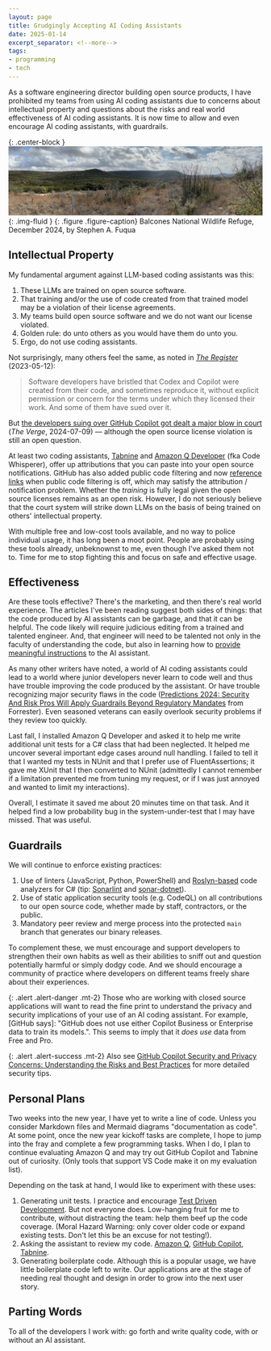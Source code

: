 ```yaml
---
layout: page
title: Grudgingly Accepting AI Coding Assistants
date: 2025-01-14
excerpt_separator: <!--more-->
tags:
- programming
- tech
---
```


As a software engineering director building open source products, I have
prohibited my teams from using AI coding assistants due to concerns about
intellectual property and questions about the risks and real world effectiveness
of AI coding assistants. It is now time to allow and even encourage AI coding
assistants, with guardrails.

{: .center-block }
![Balcones National Wildlife Refuge, by Stephen A. Fuqua](/images/panoramic_balcones_nwr.webp){: .img-fluid }
{: .figure .figure-caption}
Balcones National Wildlife Refuge, December 2024, by Stephen A. Fuqua

<!--more-->

## Intellectual Property

My fundamental argument against LLM-based coding assistants was this:

1. These LLMs are trained on open source software.
2. That training and/or the use of code created from that trained model may be a
   violation of their license agreements.
3. My teams build open source software and we do not want our license violated.
4. Golden rule: do unto others as you would have them do unto you.
5. Ergo, do not use coding assistants.

Not surprisingly, many others feel the same, as noted in [_The
Register_](https://www.theregister.com/2023/05/12/github_microsoft_openai_copilot/)
(2023-05-12):

> Software developers have bristled that Codex and Copilot were created from
> their code, and sometimes reproduce it, without explicit permission or concern
> for the terms under which they licensed their work. And some of them have sued
> over it.

But [the developers suing over GitHub Copilot got dealt a major blow in
court](https://www.theverge.com/2024/7/9/24195233/github-ai-copyright-coding-lawsuit-microsoft-openai)
(_The Verge_, 2024-07-09) &mdash; although the open source license violation is
still an open question.

At least two coding assistants, [Tabnine](https://www.tabnine.com/) and [Amazon
Q Developer](https://aws.amazon.com/q/developer/) (fka Code Whisperer), offer up
attributions that you can paste into your open source notifications. GitHub has
also added public code filtering and now [reference
links](https://docs.github.com/en/copilot/using-github-copilot/finding-public-code-that-matches-github-copilot-suggestions)
when public code filtering is off, which may satisfy the attribution /
notification problem. Whether the _training_ is fully legal given the open
source licenses remains as an open risk. However, I do not seriously believe that the
court system will strike down LLMs on the basis of being trained on others'
intellectual property.

With multiple free and low-cost tools available, and no way to police individual
usage, it has long been a moot point. People are probably using these tools
already, unbeknownst to me, even though I've asked them not to. Time for me to
stop fighting this and focus on safe and effective usage.

## Effectiveness

Are these tools effective? There's the marketing, and then there's real world
experience. The articles I've been reading suggest both sides of things: that
the code produced by AI assistants can be garbage, and that it can be helpful.
The code likely will require judicious editing from a trained and talented
engineer. And, that engineer will need to be talented not only in the faculty of
understanding the code, but also in learning how to [provide meaningful
instructions](https://medium.com/@tsecretdeveloper/the-real-reason-we-still-need-software-developers-in-the-world-of-ai-a2dd42afcaeb)
to the AI assistant.

As many other writers have noted, a world of AI coding assistants could lead to a
world where junior developers never learn to code well and thus have trouble
improving the code produced by the assistant. Or have trouble recognizing major
security flaws in the code ([Predictions 2024: Security And Risk Pros Will Apply
Guardrails Beyond Regulatory
Mandates](https://www.forrester.com/blogs/predictions-2024-security-and-risk/)
from Forrester). Even seasoned veterans can easily overlook security problems
if they review too quickly.

Last fall, I installed Amazon Q Developer and asked it to help me write
additional unit tests for a C# class that had been neglected. It helped me
uncover several important edge cases around null handling. I failed to tell it that
I wanted my tests in NUnit and that I prefer use of FluentAssertions; it gave me
XUnit that I then converted to NUnit (admittedly I cannot remember if a
limitation prevented me from tuning my request, or if I was just annoyed and
wanted to limit my interactions).

Overall, I estimate it saved me about 20 minutes time on that task. And it
helped find a low probability bug in the system-under-test that I may have
missed. That was useful.

## Guardrails

We will continue to enforce existing practices:

1. Use of linters (JavaScript, Python, PowerShell) and
   [Roslyn-based](https://learn.microsoft.com/en-us/visualstudio/code-quality/roslyn-analyzers-overview?view=vs-2022)
   code analyzers for C# (tip:
   [Sonarlint](https://www.sonarsource.com/products/sonarlint/) and
   [sonar-dotnet](https://github.com/SonarSource/sonar-dotnet)).
2. Use of static application security tools (e.g. CodeQL) on all contributions
   to our open source code, whether made by staff, contractors, or the public.
3. Mandatory peer review and merge process into the protected `main` branch that
   generates our binary releases.

To complement these, we must encourage and support developers to strengthen
their own habits as well as their abilities to sniff out and question
potentially harmful or simply dodgy code. And we should encourage a community of
practice where developers on different teams freely share about their
experiences.

{: .alert .alert-danger .mt-2}
Those who are working with closed source applications will want to read the fine
print to understand the privacy and security implications of your use of an AI
coding assistant. For example, [GitHub says]: "GitHub does not use either
Copilot Business or Enterprise data to train its models.". This seems to imply
that it _does use_ data from Free and Pro.

{: .alert .alert-success .mt-2}
Also see [GitHub Copilot Security and
Privacy Concerns: Understanding the Risks and Best
Practices](https://blog.gitguardian.com/github-copilot-security-and-privacy/)
for more detailed security tips.

## Personal Plans

Two weeks into the new year, I have yet to write a line of code. Unless you
consider Markdown files and Mermaid diagrams "documentation as code". At some
point, once the new year kickoff tasks are complete, I hope to jump into the
fray and complete a few programming tasks. When I do, I plan to continue
evaluating Amazon Q and may try out GitHub Copilot and Tabnine out of
curiosity. (Only tools that support VS Code make it on my evaluation list).

Depending on the task at hand, I would like to experiment with these uses:

1. Generating unit tests. I practice and encourage [Test Driven
   Development](/best-practices-tdd-oo/intro). But not everyone does.
   Low-hanging fruit for me to contribute, without distracting the team: help
   them beef up the code coverage. (Moral Hazard Warning: only cover older code
   or expand existing tests. Don't let this be an excuse for not testing!).
2. Asking the assistant to review my code. [Amazon
   Q](https://docs.aws.amazon.com/amazonq/latest/qdeveloper-ug/start-review.html),
   [GitHub
   Copilot](https://docs.github.com/en/copilot/using-github-copilot/code-review/using-copilot-code-review),
   [Tabnine](https://www.tabnine.com/blog/unveiling-tabnines-code-review-agent/).
3. Generating boilerplate code. Although this is a popular usage, we have
   little boilerplate code left to write. Our applications are at the stage of
   needing real thought and design in order to grow into the next user story.

## Parting Words

To all of the developers I work with: go forth and write quality
code, with or without an AI assistant.
